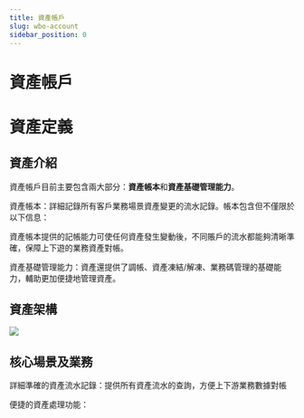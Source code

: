 ```yaml
---
title: 資產帳戶
slug: wbo-account
sidebar_position: 0
---
```



# 資產帳戶

# 資產定義

## 資產介紹

資產帳戶目前主要包含兩大部分：**資產****帳****本**和**資產基礎管理能力**。

資產帳本：詳細記錄所有客戶業務場景資產變更的流水記錄。帳本包含但不僅限於以下信息：

資產帳本提供的記帳能力可使任何資產發生變動後，不同賬戶的流水都能夠清晰準確，保障上下遊的業務資產對帳。

資產基礎管理能力：資產還提供了調帳、資產凍結/解凍、業務碼管理的基礎能力，輔助更加便捷地管理資產。

## 資產架構

<img src="/assets/Fh2Qb48emomrhTxta4CctwCvnfc.png" src-width="2438" src-height="1422" align="center"/>

## 核心場景及業務

詳細準確的資產流水記錄：提供所有資產流水的查詢，方便上下游業務數據對帳

便捷的資產處理功能：

